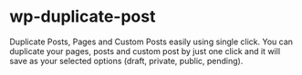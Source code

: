 # wp-duplicate-post
Duplicate Posts, Pages and Custom Posts easily using single click. You can duplicate your pages, posts and custom post by just one click and it will save as your selected options (draft, private, public, pending).
